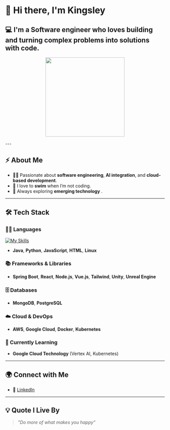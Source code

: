 # 👋 Hi there, I'm **Kingsley**

## 💻 I'm a Software engineer who loves building and turning complex problems into solutions with code.


<p align="center">
  <img src="https://media.giphy.com/media/v1.Y2lkPTc5MGI3NjExN2N4Z3dkMW5wcTRuaXd6d2R5OWw5amtpMWkxeGI1ZGRnaGJkNzh1MSZlcD12MV9naWZzX3NlYXJjaCZjdD1n/xFkgeu7dhfgqqxJqmj/giphy.gif" width="250" />
</p>
---

## ⚡ About Me
- 👨‍💻 Passionate about **software engineering**, **AI integration**, and **cloud-based development**.
- 🌊 I love to **swim** when I’m not coding.
- 🚀 Always exploring **emerging technology** .

---

## 🛠️ Tech Stack

### 👨‍💻 Languages
[![My Skills](https://skillicons.dev/icons?i=java,python,js,html,Linux)](https://skillicons.dev)
- **Java**, **Python**, **JavaScript**, **HTML**, **Linux**

### 📚 Frameworks & Libraries
- **Spring Boot**, **React**, **Node.js**, **Vue.js**, **Tailwind**, **Unity**, **Unreal Engine**

### 🗄️ Databases
- **MongoDB**, **PostgreSQL**

### ☁️ Cloud & DevOps
- **AWS**, **Google Cloud**, **Docker**, **Kubernetes**

### 📖 Currently Learning
- **Google Cloud Technology** (Vertex AI, Kubernetes)

---

## 🌍 Connect with Me
- 💼 [LinkedIn](https://linkedin.com/in/your-placeholder-link)

---

## 💡 Quote I Live By
> *"Do more of what makes you happy"*

